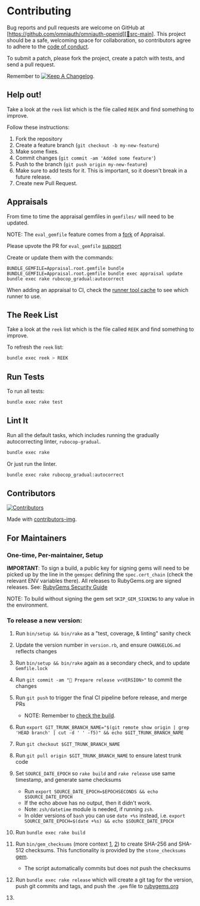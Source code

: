 # Contributing

Bug reports and pull requests are welcome on GitHub at [https://github.com/omniauth/omniauth-openid][🚎src-main].
This project should be a safe, welcoming space for collaboration, so contributors agree to adhere to
the [code of conduct][🤝conduct].

To submit a patch, please fork the project, create a patch with tests, and send a pull request.

Remember to [![Keep A Changelog][📗keep-changelog-img]][📗keep-changelog].

## Help out!

Take a look at the `reek` list which is the file called `REEK` and find something to improve.

Follow these instructions:

1. Fork the repository
2. Create a feature branch (`git checkout -b my-new-feature`)
3. Make some fixes.
4. Commit changes (`git commit -am 'Added some feature'`)
5. Push to the branch (`git push origin my-new-feature`)
6. Make sure to add tests for it. This is important, so it doesn't break in a future release.
7. Create new Pull Request.

## Appraisals

From time to time the appraisal gemfiles in `gemfiles/` will need to be updated.

NOTE: The `eval_gemfile` feature comes from a [fork][🚎appraisal-fork] of Appraisal.

Please upvote the PR for `eval_gemfile` [support][🚎appraisal-eval-gemfile-pr]

Create or update them with the commands:

```shell
BUNDLE_GEMFILE=Appraisal.root.gemfile bundle
BUNDLE_GEMFILE=Appraisal.root.gemfile bundle exec appraisal update
bundle exec rake rubocop_gradual:autocorrect
```

When adding an appraisal to CI, check the [runner tool cache][🏃‍♂️runner-tool-cache] to see which runner to use.

## The Reek List

Take a look at the `reek` list which is the file called `REEK` and find something to improve.

To refresh the `reek` list:

```bash
bundle exec reek > REEK
```

## Run Tests

To run all tests:

```bash
bundle exec rake test
```

## Lint It

Run all the default tasks, which includes running the gradually autocorrecting linter, `rubocop-gradual`.

```bash
bundle exec rake
```

Or just run the linter.

```bash
bundle exec rake rubocop_gradual:autocorrect
```

## Contributors

[![Contributors][🖐contributors-img]][🖐contributors]

Made with [contributors-img][🖐contrib-rocks].

## For Maintainers

### One-time, Per-maintainer, Setup

**IMPORTANT**: To sign a build,
a public key for signing gems will need to be picked up by the line in the
`gemspec` defining the `spec.cert_chain` (check the relevant ENV variables there).
All releases to RubyGems.org are signed releases.
See: [RubyGems Security Guide][🔒️rubygems-security-guide]

NOTE: To build without signing the gem set `SKIP_GEM_SIGNING` to any value in the environment.

### To release a new version:

1. Run `bin/setup && bin/rake` as a "test, coverage, & linting" sanity check
2. Update the version number in `version.rb`, and ensure `CHANGELOG.md` reflects changes
3. Run `bin/setup && bin/rake` again as a secondary check, and to update `Gemfile.lock`
4. Run `git commit -am "🔖 Prepare release v<VERSION>"` to commit the changes
5. Run `git push` to trigger the final CI pipeline before release, and merge PRs
    - NOTE: Remember to [check the build][🧪build].
6. Run `export GIT_TRUNK_BRANCH_NAME="$(git remote show origin | grep 'HEAD branch' | cut -d ' ' -f5)" && echo $GIT_TRUNK_BRANCH_NAME`
7. Run `git checkout $GIT_TRUNK_BRANCH_NAME`
8. Run `git pull origin $GIT_TRUNK_BRANCH_NAME` to ensure latest trunk code
9. Set `SOURCE_DATE_EPOCH` so `rake build` and `rake release` use same timestamp, and generate same checksums
    - Run `export SOURCE_DATE_EPOCH=$EPOCHSECONDS && echo $SOURCE_DATE_EPOCH`
    - If the echo above has no output, then it didn't work.
    - Note: `zsh/datetime` module is needed, if running `zsh`.
    - In older versions of `bash` you can use `date +%s` instead, i.e. `export SOURCE_DATE_EPOCH=$(date +%s) && echo $SOURCE_DATE_EPOCH`
10. Run `bundle exec rake build`
11. Run `bin/gem_checksums` (more context [1][🔒️rubygems-checksums-pr], [2][🔒️rubygems-guides-pr])
    to create SHA-256 and SHA-512 checksums. This functionality is provided by the `stone_checksums`
    [gem][💎stone_checksums].
    - The script automatically commits but does not push the checksums
12. Run `bundle exec rake release` which will create a git tag for the version,
    push git commits and tags, and push the `.gem` file to [rubygems.org][💎rubygems]

13. [🚎src-main]: https://github.com/omniauth/omniauth-openid
[🧪build]: https://github.com/omniauth/omniauth-openid/actions
[🤝conduct]: https://github.com/omniauth/omniauth-openid/blob/master/CODE_OF_CONDUCT.md
[🖐contrib-rocks]: https://contrib.rocks
[🖐contributors]: https://github.com/omniauth/omniauth-openid/graphs/contributors
[🖐contributors-img]: https://contrib.rocks/image?repo=omniauth/omniauth-openid
[💎rubygems]: https://rubygems.org
[🔒️rubygems-security-guide]: https://guides.rubygems.org/security/#building-gems
[🔒️rubygems-checksums-pr]: https://github.com/rubygems/rubygems/pull/6022
[🔒️rubygems-guides-pr]: https://github.com/rubygems/guides/pull/325
[💎stone_checksums]: https://github.com/pboling/stone_checksums
[📗keep-changelog]: https://keepachangelog.com/en/1.0.0/
[📗keep-changelog-img]: https://img.shields.io/badge/keep--a--changelog-1.0.0-FFDD67.svg?style=flat
[🚎appraisal-eval-gemfile-pr]: https://github.com/thoughtbot/appraisal/pull/248
[🚎appraisal-fork]: https://github.com/pboling/appraisal/tree/galtzo
[🏃‍♂️runner-tool-cache]: https://github.com/ruby/ruby-builder/releases/tag/toolcache
